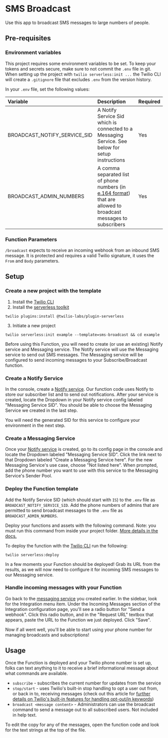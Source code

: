 # SMS Broadcast

Use this app to broadcast SMS messages to large numbers of people.

## Pre-requisites

### Environment variables

This project requires some environment variables to be set. To keep your tokens and secrets secure, make sure to not commit the `.env` file in git. When setting up the project with `twilio serverless:init ...` the Twilio CLI will create a `.gitignore` file that excludes `.env` from the version history.

In your `.env` file, set the following values:

| Variable                     | Description                                                                                                                                                       | Required |
| :--------------------------- | :---------------------------------------------------------------------------------------------------------------------------------------------------------------- | :------- |
| BROADCAST_NOTIFY_SERVICE_SID | A Notify Service Sid which is connected to a Messaging Service. See below for setup instructions                                                                  | Yes      |
| BROADCAST_ADMIN_NUMBERS      | A comma separated list of phone numbers (in [e.164 format](https://www.twilio.com/docs/glossary/what-e164)) that are allowed to broadcast messages to subscribers | Yes      |

### Function Parameters

`/broadcast` expects to receive an incoming webhook from an inbound SMS message. It is protected and requires a valid Twilio signature, it uses the `From` and `Body` parameters.

## Setup

### Create a new project with the template

1. Install the [Twilio CLI](https://www.twilio.com/docs/twilio-cli/quickstart#install-twilio-cli)
2. Install the [serverless toolkit](https://www.twilio.com/docs/labs/serverless-toolkit/getting-started)

```shell
twilio plugins:install @twilio-labs/plugin-serverless
```

3. Initiate a new project

```
twilio serverless:init example --template=sms-broadcast && cd example
```

Before using this Function, you will need to create (or use an existing) Notify service and Messaging service. The Notify service will use the Messaging service to send out SMS messages. The Messaging service will be configured to send incoming messages to your Subscribe/Broadcast function.

### Create a Notify Service

In the console, create a [Notify service](https://www.twilio.com/console/notify/services). Our function code uses Notify to store our subscriber list and to send out notifications. After your service is created, locate the Dropdown in your Notify service config labeled "Messaging Service SID". You should be able to choose the Messaging Service we created in the last step.

You will need the generated SID for this service to configure your environment in the next step.

### Create a Messaging Service

Once your [Notify service](https://www.twilio.com/console/notify/services) is created, go to its config page in the console and locate the Dropdown labeled "Messaging Service SID". Click the link next to that Dropdown labeled "Create a Messaging Service here". For the new Messaging Service's use case, choose "Not listed here". When prompted, add the phone number you want to use with this service to the Messaging Service's Sender Pool.

### Deploy the Function template

Add the Notify Service SID (which should start with `IS`) to the `.env` file as `BROADCAST_NOTIFY_SERVICE_SID`. Add the phone numbers of admins that are permitted to send broadcast messages to the `.env` file as `BROADCAST_ADMIN_NUMBERS`.

Deploy your functions and assets with the following command. Note: you must run this command from inside your project folder. [More details in the docs.](https://www.twilio.com/docs/labs/serverless-toolkit)

To deploy the function with the [Twilio CLI](https://www.twilio.com/docs/twilio-cli/quickstart) run the following:

```
twilio serverless:deploy
```

In a few moments your Function should be deployed! Grab its URL from the results, as we will now need to configure it for incoming SMS messages to our Messaging service.

### Handle incoming messages with your Function

Go back to the [messaging service](https://www.twilio.com/console/sms/services) you created earlier. In the sidebar, look for the Integration menu item. Under the Incoming Messages section of the Integration configuration page, you'll see a radio button for "Send a webhook". Click this radio button, and in the "Request URL" textbox that appears, paste the URL to the Function we just deployed. Click "Save".

Now if all went well, you'll be able to start using your phone number for managing broadcasts and subscriptions!

## Usage

Once the Function is deployed and your Twilio phone number is set up, folks can text anything to it to receive a brief informational message about what commands are available.

- `subscribe` - subscribes the current number for updates from the service
- `stop/start` - uses Twilio's built-in stop handling to opt a user out from, or back in to, receiving messages (check out this article for [further details on Twilio's built-in features for handling opt-out/in keywords](https://support.twilio.com/hc/en-us/articles/223134027-Twilio-support-for-opt-out-keywords-SMS-STOP-filtering-))
- `broadcast <message content>` - Administrators can use the broadcast command to send a message out to all subscribed users. Not included in help text.

To edit the copy for any of the messages, open the function code and look for the text strings at the top of the file.
